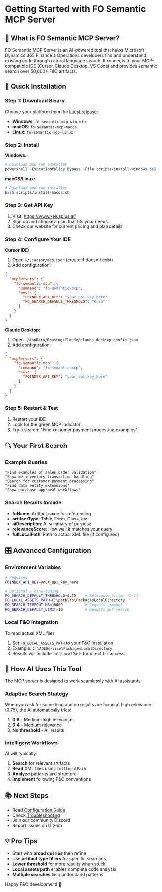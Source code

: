 # Getting Started with FO Semantic MCP Server

## 🎯 What is FO Semantic MCP Server?

FO Semantic MCP Server is an AI-powered tool that helps Microsoft Dynamics 365 Finance & Operations developers find and understand existing code through natural language search. It connects to your MCP-compatible IDE (Cursor, Claude Desktop, VS Code) and provides semantic search over 50,000+ F&O artifacts.

## 🚀 Quick Installation

### Step 1: Download Binary
Choose your platform from the [latest release](https://github.com/your-org/fo-semantic-mcp/releases):
- **Windows**: `fo-semantic-mcp-win.exe`
- **macOS**: `fo-semantic-mcp-macos`
- **Linux**: `fo-semantic-mcp-linux`

### Step 2: Install
**Windows:**
```powershell
# Download and run installer
powershell -ExecutionPolicy Bypass -File scripts/install-windows.ps1
```

**macOS/Linux:**
```bash
# Download and run installer
bash scripts/install-macos.sh
```

### Step 3: Get API Key
1. Visit: https://www.xplusplus.ai/
2. Sign up and choose a plan that fits your needs
3. Check our website for current pricing and plan details

### Step 4: Configure Your IDE

**Cursor IDE:**
1. Open `~/.cursor/mcp.json` (create if doesn't exist)
2. Add configuration:
```json
{
  "mcpServers": {
    "fo-semantic-mcp": {
      "command": "fo-semantic-mcp",
      "env": {
        "FOINDEX_API_KEY": "your_api_key_here",
        "FO_SEARCH_DEFAULT_THRESHOLD": "0.75"
      }
    }
  }
}
```

**Claude Desktop:**
1. Open `~/AppData/Roaming/Claude/claude_desktop_config.json`
2. Add configuration:
```json
{
  "mcpServers": {
    "fo-semantic-mcp": {
      "command": "fo-semantic-mcp",
      "env": {
        "FOINDEX_API_KEY": "your_api_key_here"
      }
    }
  }
}
```

### Step 5: Restart & Test
1. Restart your IDE
2. Look for the green MCP indicator
3. Try a search: "Find customer payment processing examples"

## 🔍 Your First Search

### Example Queries
```
"Find examples of sales order validation"
"Show me inventory transaction handling"
"Search for customer payment processing"
"Find data entity extensions"
"Show purchase approval workflows"
```

### Search Results Include
- **foName**: Artifact name for referencing
- **artifactType**: Table, Form, Class, etc.
- **aiDescription**: AI summary of purpose
- **relevanceScore**: How well it matches your query
- **fullLocalPath**: Path to actual XML file (if configured)

## 🎛️ Advanced Configuration

### Environment Variables
```bash
# Required
FOINDEX_API_KEY=your_api_key_here

# Optional - Fine-tuning
FO_SEARCH_DEFAULT_THRESHOLD=0.75    # Relevance filter (0-1)
FO_LOCAL_ASSETS_PATH=C:\path\to\PackagesLocalDirectory
FO_SEARCH_TIMEOUT_MS=10000          # Request timeout
FO_SEARCH_DEFAULT_LIMIT=10          # Results per search
```

### Local F&O Integration
To read actual XML files:
1. Set `FO_LOCAL_ASSETS_PATH` to your F&O installation
2. Example: `C:\AOSService\PackagesLocalDirectory`
3. Results will include `fullLocalPath` for direct file access

## 🤖 How AI Uses This Tool

The MCP server is designed to work seamlessly with AI assistants:

### Adaptive Search Strategy
When you ask for something and no results are found at high relevance (0.75), the AI automatically tries:
1. **0.6** - Medium-high relevance
2. **0.4** - Medium relevance
3. **No threshold** - All results

### Intelligent Workflows
AI will typically:
1. **Search** for relevant artifacts
2. **Read** XML files using `fullLocalPath`
3. **Analyze** patterns and structure
4. **Implement** following F&O conventions

## 📚 Next Steps
- Read [Configuration Guide](CONFIGURATION.md)
- Check [Troubleshooting](TROUBLESHOOTING.md)
- Join our community Discord
- Report issues on GitHub

## 💡 Pro Tips
- Start with **broad queries** then refine
- Use **artifact type filters** for specific searches
- **Lower threshold** for more results when stuck
- **Local assets path** enables complete code analysis
- **Multiple searches** help understand patterns

Happy F&O development! 🎯